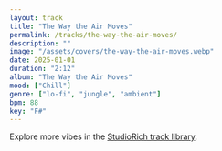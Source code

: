 ```yaml
---
layout: track
title: "The Way the Air Moves"
permalink: /tracks/the-way-the-air-moves/
description: ""
image: "/assets/covers/the-way-the-air-moves.webp"
date: 2025-01-01
duration: "2:12"
album: "The Way the Air Moves"
mood: ["Chill"]
genre: ["lo-fi", "jungle", "ambient"]
bpm: 88
key: "F#"
---
```


Explore more vibes in the [StudioRich track library](/tracks/).

